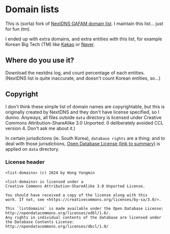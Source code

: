 # Domain lists

This is (sorta) fork of [NextDNS GAFAM domain list](https://github.com/nextdns/gafam).
I maintain this list... just for fun (tm).

I ended up with extra domains, and extra entities with this list, for example
Korean Big Tech (TM) like [Kakao](https://en.wikipedia.org/wiki/Kakao) or
[Naver](https://en.wikipedia.org/wiki/Naver_Corporation).

## Where do you use it?

Download the nextdns log, and count percentage of each entities.
(NextDNS list is quite inaccurate, and doesn't count Korean entities, so...)

## Copyright

I don't think these simple list of domain names are copyrightable, but this is
originally created by NextDNS and they don't have license specified, so I dunno.
Anyways, all files outside `data` directory is licensed under Creative Commons
Attribution-ShareAlike 3.0 Unported. (I deliberately avoided CCL version 4.
Don't ask me about it.)

In certain jurisdictions (ie. South Korea), `database rights` are a thing;
and to deal with those jurisdictions, [Open Database License (link to summary)](https://opendatacommons.org/licenses/odbl/summary/)
is applied on `data` directory.

### License header

```text
<list-domains> (c) 2024 by Hong Yongmin

<list-domains> is licensed under a
Creative Commons Attribution-ShareAlike 3.0 Unported License.

You should have received a copy of the license along with this
work. If not, see <https://creativecommons.org/licenses/by-sa/3.0/>.
```

```text
This `listdomains` is made available under the Open Database License:
http://opendatacommons.org/licenses/odbl/1.0/.
Any rights in individual contents of the database are licensed under the Database Contents License:
http://opendatacommons.org/licenses/dbcl/1.0/
```
